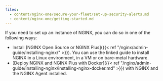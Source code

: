 ```yaml
---
files:
  - content/nginx-one/secure-your-fleet/set-up-security-alerts.md
  - content/nginx-one/getting-started.md
---
```


If you need to set up an instance of NGINX, you can do so in one of the following ways:

- Install [NGINX Open Source or NGINX Plus]({{< ref "/nginx/admin-guide/installing-nginx/" >}}). You can use the linked guide to install NGINX in a Linux environment, in a VM or on bare-metal hardware.
- [Deploy NGINX and NGINX Plus with Docker]({{< ref "/nginx/admin-guide/installing-nginx/installing-nginx-docker.md" >}}) with NGINX and the NGINX Agent installed.
